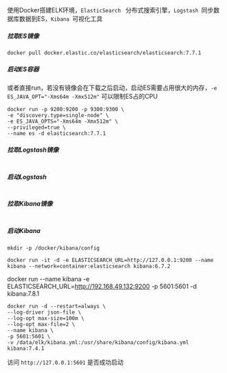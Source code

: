 

使用Docker搭建ELK环境，`ElasticSearch ` 分布式搜索引擎，`Logstash `同步数据库数据到ES，`Kibana `可视化工具



##### 拉取ES镜像

```shell
docker pull docker.elastic.co/elasticsearch/elasticsearch:7.7.1
```



##### 启动ES容器

或者直接run，若没有镜像会在下载之后启动，启动ES需要占用很大的内存，`-e ES_JAVA_OPT="-Xms64m -Xmx512m"` 可以限制ES占的CPU

```shell
docker run -p 9200:9200 -p 9300:9300 \
-e "discovery.type=single-node" \
-e ES_JAVA_OPTS="-Xms64m -Xmx512m" \
--privileged=true \
--name es -d elasticsearch:7.7.1
```





##### 拉取Logstash镜像

```shell

```





##### 启动Logstash

```shell

```





##### 拉取Kibana镜像

```shell

```



##### 启动Kibana

```shell
mkdir -p /docker/kibana/config
```



```shell
docker run -it -d -e ELASTICSEARCH_URL=http://127.0.0.1:9200 --name kibana --network=container:elasticsearch kibana:6.7.2

```

docker run --name kibana -e ELASTICSEARCH_URL=http://192.168.49.132:9200 -p 5601:5601 -d kibana:7.8.1



```shell
docker run -d --restart=always \
--log-driver json-file \
--log-opt max-size=100m \
--log-opt max-file=2 \
--name kibana \
-p 5601:5601 \
-v /data/elk/kibana.yml:/usr/share/kibana/config/kibana.yml kibana:7.4.1

```

访问 `http://127.0.0.1:5601` 是否成功启动





